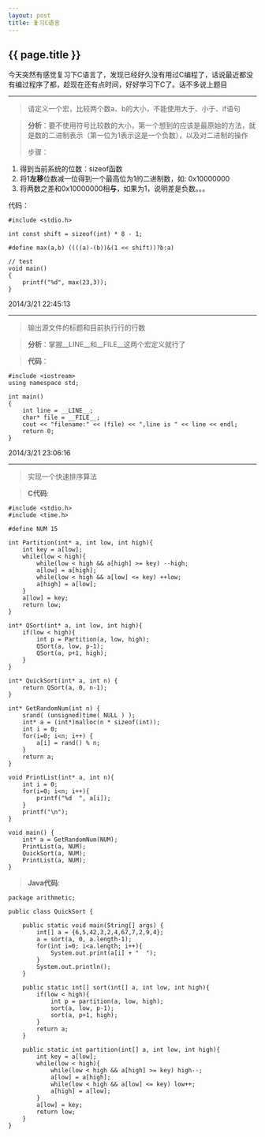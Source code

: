 ```yaml
---
layout: post
title: 复习C语言
---
```


{{ page.title }}
---------------------
今天突然有感觉复习下C语言了，发现已经好久没有用过C编程了，话说最近都没有编过程序了都，趁现在还有点时间，好好学习下C了。话不多说上题目

---------------------
> 请定义一个宏，比较两个数a、b的大小，不能使用大于、小于、if语句

>**分析**：要不使用符号比较数的大小，第一个想到的应该是最原始的方法，就是数的二进制表示（第一位为1表示这是一个负数），以及对二进制的操作
>
>步骤：
>>
 1. 得到当前系统的位数：sizeof函数
 2. 将1**左移**位数减一位得到一个最高位为1的二进制数，如: 0x10000000
 3. 将两数之差和0x10000000相**与**，如果为1，说明差是负数。。。
>
代码：
>
	#include <stdio.h>
>	
	int const shift = sizeof(int) * 8 - 1;
>
	#define max(a,b) ((((a)-(b))&(1 << shift))?b:a)
>	
	// test
	void main()
	{
		printf("%d", max(23,3));
	}
2014/3/21 22:45:13 

--------------------
> 输出源文件的标题和目前执行行的行数

> **分析**：掌握__LINE__和__FILE__这两个宏定义就行了

> **代码**：
>
	#include <iostream>
	using namespace std;
>	
	int main()
	{
		int line = __LINE__;
		char* file = __FILE__;
		cout << "filename:" << (file) << ",line is " << line << endl;
		return 0;
	}
2014/3/21 23:06:16 

--------------------
> 实现一个快速排序算法

> **C代码**:
> 
	#include <stdio.h>
	#include <time.h> 
>
	#define NUM 15
>
	int Partition(int* a, int low, int high){
		int key = a[low];
		while(low < high){
			while(low < high && a[high] >= key) --high;
			a[low] = a[high];
			while(low < high && a[low] <= key) ++low;
			a[high] = a[low];
		}
		a[low] = key;
		return low;
	}
>
	int* QSort(int* a, int low, int high){
		if(low < high){
			int p = Partition(a, low, high);
			QSort(a, low, p-1);
			QSort(a, p+1, high);
		}
	}
>
	int* QuickSort(int* a, int n) {
		return QSort(a, 0, n-1);
	}
>
	int* GetRandomNum(int n) {
		srand( (unsigned)time( NULL ) ); 
		int* a = (int*)malloc(n * sizeof(int));
		int i = 0;
		for(i=0; i<n; i++) {
			a[i] = rand() % n;
		}
		return a;
	}
>
	void PrintList(int* a, int n){
		int i = 0;
		for(i=0; i<n; i++){
			printf("%d  ", a[i]);
		}
		printf("\n");
	}
>
	void main() {
		int* a = GetRandomNum(NUM);
		PrintList(a, NUM);
		QuickSort(a, NUM);
		PrintList(a, NUM);
	}

> **Java代码**:
>
	package arithmetic;
>
	public class QuickSort {
>
		public static void main(String[] args) {
			int[] a = {6,5,42,3,2,4,67,7,2,9,4};
			a = sort(a, 0, a.length-1);
			for(int i=0; i<a.length; i++){
				System.out.print(a[i] + "  ");
			}
			System.out.println();
		}
>		
		public static int[] sort(int[] a, int low, int high){
			if(low < high){
				int p = partition(a, low, high);
				sort(a, low, p-1);
				sort(a, p+1, high);
			}
			return a;
		}
>		
		public static int partition(int[] a, int low, int high){
			int key = a[low];
			while(low < high){
				while(low < high && a[high] >= key) high--;
				a[low] = a[high];
				while(low < high && a[low] <= key) low++;
				a[high] = a[low];
			}
			a[low] = key;
			return low;
		}
	}
